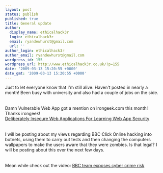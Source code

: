 ```yaml
---
layout: post
status: publish
published: true
title: General update
author:
  display_name: ethicalhack3r
  login: ethicalhack3r
  email: ryandewhurst@gmail.com
  url: ''
author_login: ethicalhack3r
author_email: ryandewhurst@gmail.com
wordpress_id: 155
wordpress_url: http://www.ethicalhack3r.co.uk/?p=155
date: '2009-03-13 15:20:55 +0000'
date_gmt: '2009-03-13 15:20:55 +0000'
---
```

<p>Just to let everyone know that I'm still alive. Haven't posted in nearly a month! Been busy with university and also had a couple of jobs on the side.<br />
<strong><span style="text-decoration: underline;"></span><br />
</strong><br />
Damn Vulnerable Web App got a mention on irongeek.com this month! Thanks irongeek!<br />
<a href="http://www.irongeek.com/i.php?page=security/deliberately-insecure-web-applications-for-learning-web-app-security">Deliberately Insecure Web Applications For Learning Web App Security</a><br />
<strong><span style="text-decoration: underline;"></span><br />
</strong><br />
I will be posting about my views regarding BBC Click Online hacking into botnets, using them to carry out tests and then changing the computers wallpapers to make the users aware that they were zombies. Is that legal? I will be posting about this over the next few days.<br />
<strong><span style="text-decoration: underline;"></span><br />
</strong><br />
Mean while check out the video: <a href="http://news.bbc.co.uk/1/hi/programmes/click_online/7932816.stm">BBC team exposes cyber crime risk</a></p>
